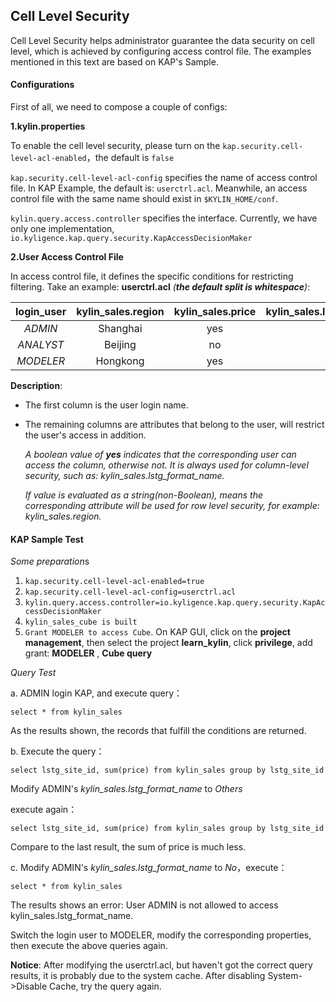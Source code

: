 ## Cell Level Security

Cell Level Security helps administrator guarantee the data security on cell level, which is achieved by configuring access control file. The examples mentioned in this text are based on KAP's Sample.

#### Configurations

First of all, we need to compose a couple of configs:

**1.kylin.properties**

To enable the cell level security, please turn on the ```kap.security.cell-level-acl-enabled```，the default is ```false```

```kap.security.cell-level-acl-config``` specifies the name of access control file. In KAP Example, the default is: ```userctrl.acl```. Meanwhile, an access control file with the same name should exist in ```$KYLIN_HOME/conf```.

```kylin.query.access.controller``` specifies the interface. Currently, we have only one implementation, ```io.kyligence.kap.query.security.KapAccessDecisionMaker```

**2.User Access Control File**

In access control file, it defines the specific conditions for restricting filtering. Take an example: **userctrl.acl** *(**the default split is whitespace**)*:

| **login_user** | **kylin_sales.region** | **kylin_sales.price** | **kylin_sales.lstg_format_name** |
| :------------: | :--------------------: | :-------------------: | :------------------------------: |
|    *ADMIN*     |        Shanghai        |          yes          |               yes                |
|   *ANALYST*    |        Beijing         |          no           |               yes                |
|   *MODELER*    |        Hongkong        |          yes          |                no                |

**Description**: 

- The first column is the user login name. 


- The remaining columns are attributes that belong to the user, will restrict the user's access in addition.

  *A boolean value of **yes** indicates that the corresponding user can access the column, otherwise not. It  		is always used for column-level security, such as: kylin_sales.lstg_format_name.*

  *If value is evaluated as a string(non-Boolean), means the corresponding attribute will be used for row level security, for example: kylin_sales.region.*

#### KAP Sample Test

*Some preparation*s

1. ```kap.security.cell-level-acl-enabled=true```
2. ```kap.security.cell-level-acl-config=userctrl.acl```
3. ```kylin.query.access.controller=io.kyligence.kap.query.security.KapAccessDecisionMaker```
4. `kylin_sales_cube is built`
5. `Grant MODELER to access Cube`. On KAP GUI, click on the **project management**, then select the project **learn_kylin**, click **privilege**, add grant: **MODELER** , **Cube query**

*Query Test*

a. ADMIN login KAP, and execute query：

```select * from kylin_sales```

As the results shown,  the records that fulfill the conditions are returned.

b. Execute the query：

```select lstg_site_id, sum(price) from kylin_sales group by lstg_site_id```

Modify ADMIN's *kylin_sales.lstg_format_name* to *Others*

execute again：

```select lstg_site_id, sum(price) from kylin_sales group by lstg_site_id```

Compare to the last result, the sum of price is much less.

c. Modify ADMIN's *kylin_sales.lstg_format_name* to *No*，execute：

```select * from kylin_sales```

The results shows an error: User ADMIN is not allowed to access kylin_sales.lstg_format_name.

Switch the login user to MODELER, modify the corresponding properties, then execute the above queries again.

**Notice**: After modifying the userctrl.acl, but haven't got the correct query results, it is probably due to the system cache. After disabling System->Disable Cache, try the query again. 
